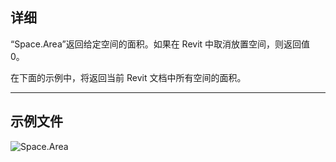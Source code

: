 ## 详细
“Space.Area”返回给定空间的面积。如果在 Revit 中取消放置空间，则返回值 0。

在下面的示例中，将返回当前 Revit 文档中所有空间的面积。
___
## 示例文件

![Space.Area](./Revit.Elements.Space.Area_img.jpg)
